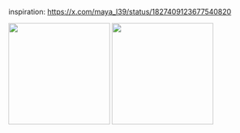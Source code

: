 inspiration: https://x.com/maya_l39/status/1827409123677540820


<img src="https://github.com/user-attachments/assets/f6eb6263-0f41-4415-8914-e869f5586d3a" width="200">
<img src="https://github.com/user-attachments/assets/2b487c62-86d7-48e3-a188-ff46bd9f445f" width="200">
